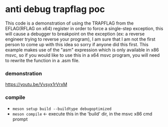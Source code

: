 # anti debug trapflag poc

This code is a demonstration of using the TRAPFLAG from the EFLAG(RFLAG on x64) register in order to force a single-step exception,
this will cause a debugger to breakpoint on the exception (ex: a reverse engineer trying to reverse your program),
I am sure that I am not the first person to come up with this idea so sorry if anyone did this first.
This example makes use of the "asm" expression which is only available in x86 msvc, so if you would like to use this in a
x64 msvc program, you will need to rewrite the function in a .asm file.

### demonstration
https://youtu.be/Vvsyx1rVrxM

### compile
- `meson setup build --buildtype debugoptimized`
- `meson compile` <- execute this in the 'build' dir, in the msvc x86 cmd prompt
